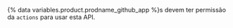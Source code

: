 {% data variables.product.prodname_github_app %}s devem ter permissão da `actions` para usar esta API.
